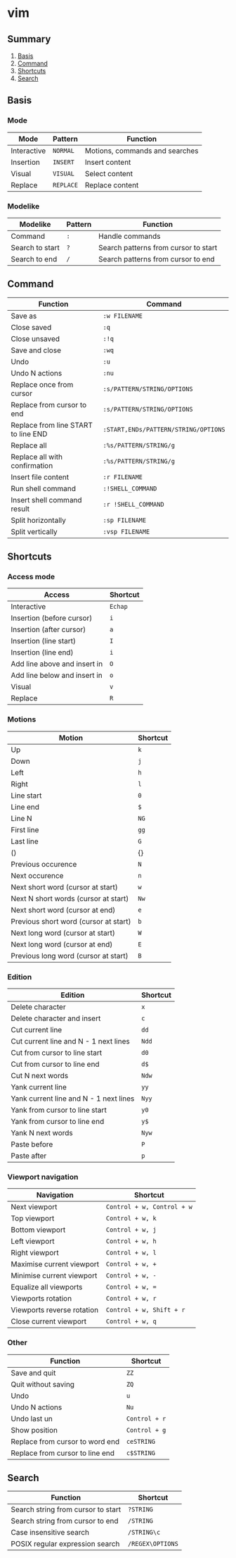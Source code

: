 vim
===

Summary
-------

1. [Basis](#basis)
2. [Command](#command)
3. [Shortcuts](#shortcuts)
4. [Search](#search)

Basis
-----

### Mode

| Mode        | Pattern   | Function                       |
| ----------- | --------- | ------------------------------ |
| Interactive | `NORMAL`  | Motions, commands and searches |
| Insertion   | `INSERT`  | Insert content                 |
| Visual      | `VISUAL`  | Select content                 |
| Replace     | `REPLACE` | Replace content                |

### Modelike

| Modelike        | Pattern | Function                             |
| --------------- | ------- | ------------------------------------ |
| Command         | `:`     | Handle commands                      |
| Search to start | `?`     | Search patterns from cursor to start |
| Search to end   | `/`     | Search patterns from cursor to end   |

Command
-------

| Function                            | Command                             |
| ----------------------------------- | ----------------------------------- |
| Save as                             | `:w FILENAME`                        |
| Close saved                         | `:q`                                 |
| Close unsaved                       | `:!q`                                |
| Save and close                      | `:wq` | `x`                          |
| Undo                                | `:u`                                 |
| Undo N actions                      | `:nu`                                |
| Replace once from cursor            | `:s/PATTERN/STRING/OPTIONS`          |
| Replace from cursor to end          | `:s/PATTERN/STRING/OPTIONS`          |
| Replace from line START to line END | `:START,ENDs/PATTERN/STRING/OPTIONS` |
| Replace all                         | `:%s/PATTERN/STRING/g`               |
| Replace all with confirmation       | `:%s/PATTERN/STRING/g`               |
| Insert file content                 | `:r FILENAME`                        |
| Run shell command                   | `:!SHELL_COMMAND`                    |
| Insert shell command result         | `:r !SHELL_COMMAND`                  |
| Split horizontally                  | `:sp FILENAME`                       |
| Split vertically                    | `:vsp FILENAME`                      |

Shortcuts
---------

### Access mode

| Access                       | Shortcut |
| ---------------------------- | -------- |
| Interactive                  | `Echap`  |
| Insertion (before cursor)    | `i`      |
| Insertion (after cursor)     | `a`      |
| Insertion (line start)       | `I`      |
| Insertion (line end)         | `i`      |
| Add line above and insert in | `O`      |
| Add line below and insert in | `o`      |
| Visual                       | `v`      |
| Replace                      | `R`      |

### Motions

| Motion                                   | Shortcut     |
| ---------------------------------------- | ------------ |
| Up                                       | `k` | `↑`    |
| Down                                     | `j` | `↓`    |
| Left                                     | `h` | `←`    |
| Right                                    | `l` | `→`    |
| Line start                               | `0`          |
| Line end                                 | `$`          |
| Line N                                   | `NG` | `Ngg` |
| First line                               | `gg`         |
| Last line                                | `G`          |
| () | {} | [] extremities                 | `%`          |
| Previous occurence                       | `N`          |
| Next occurence                           | `n`          |
| Next short word (cursor at start)        | `w`          |
| Next N short words (cursor at start)     | `Nw`         |
| Next short word (cursor at end)          | `e`          |
| Previous short word (cursor at start)    | `b`          |
| Next long word (cursor at start)         | `W`          |
| Next long word (cursor at end)           | `E`          |
| Previous long word (cursor at start)     | `B`          |

### Edition

| Edition                                | Shortcut |
| -------------------------------------- | -------- |
| Delete character                       | `x`      |
| Delete character and insert            | `c`      |
| Cut current line                       | `dd`     |
| Cut current line and N - 1 next lines  | `Ndd`    |
| Cut from cursor to line start          | `d0`     |
| Cut from cursor to line end            | `d$`     |
| Cut N next words                       | `Ndw`    |
| Yank current line                      | `yy`     |
| Yank current line and N - 1 next lines | `Nyy`    |
| Yank from cursor to line start         | `y0`     |
| Yank from cursor to line end           | `y$`     |
| Yank N next words                      | `Nyw`    |
| Paste before                           | `P`      |
| Paste after                            | `p`      |

### Viewport navigation

| Navigation                 | Shortcut                   |
| -------------------------- | -------------------------- |
| Next viewport              | `Control + w, Control + w` |
| Top viewport               | `Control + w, k`           |
| Bottom viewport            | `Control + w, j`           |
| Left viewport              | `Control + w, h`           |
| Right viewport             | `Control + w, l`           |
| Maximise current viewport  | `Control + w, +`           |
| Minimise current viewport  | `Control + w, -`           |
| Equalize all viewports     | `Control + w, =`           |
| Viewports rotation         | `Control + w, r`           |
| Viewports reverse rotation | `Control + w, Shift + r`   |
| Close current viewport     | `Control + w, q`           |

### Other

| Function                        | Shortcut      |
| ------------------------------- | ------------- |
| Save and quit                   | `ZZ`          |
| Quit without saving             | `ZQ`          |
| Undo                            | `u`           |
| Undo N actions                  | `Nu`          |
| Undo last un                    | `Control + r` |
| Show position                   | `Control + g` |
| Replace from cursor to word end | `ceSTRING`    |
| Replace from cursor to line end | `c$STRING`    |

Search
------

| Function                           | Shortcut         |
| ---------------------------------- | ---------------- |
| Search string from cursor to start | `?STRING`        |
| Search string from cursor to end   | `/STRING`        |
| Case insensitive search            | `/STRING\c`      |
| POSIX regular expression search    | `/REGEX\OPTIONS` |

